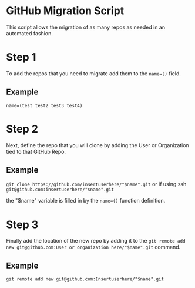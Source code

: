 GitHub Migration Script
=======================
This script allows the migration of as many repos as needed in an automated fashion.

Step 1
===
To add the repos that you need to migrate add them to the ```name=()``` field.

Example
---

```name=(test test2 test3 test4)```

Step 2
===

Next, define the repo that you will clone by adding the User or Organization tied to that GitHub Repo.

Example
---

```git clone https://github.com/insertuserhere/"$name".git```
or if using ssh
```git@github.com:insertuserhere/"$name".git```

the "$name" variable is filled in by the ```name=()``` function definition.

Step 3
===

Finally add the location of the new repo by adding it to the ```git remote add new git@github.com:User or organization here/"$name".git``` command.

Example
---

```git remote add new git@github.com:Insertuserhere/"$name".git```
